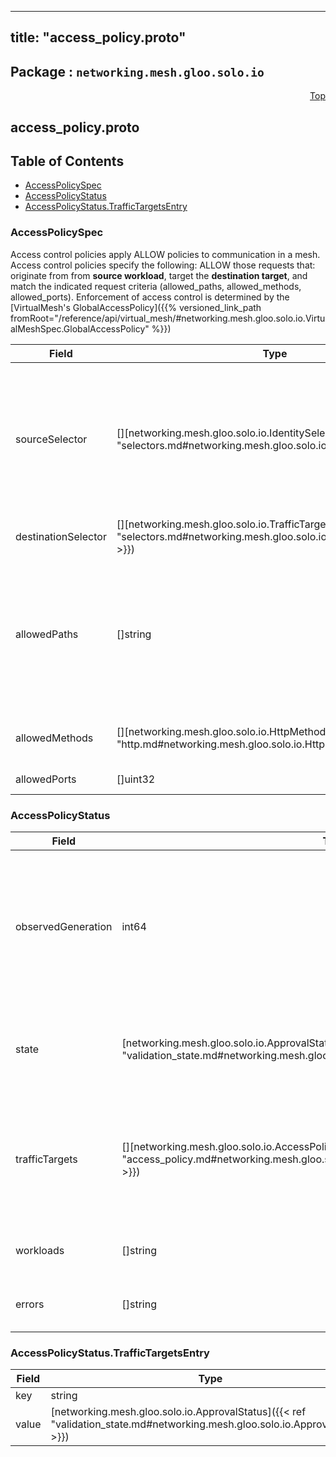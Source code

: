 
---
title: "access_policy.proto"
---

## Package : `networking.mesh.gloo.solo.io`



<a name="top"></a>

<a name="API Reference for access_policy.proto"></a>
<p align="right"><a href="#top">Top</a></p>

## access_policy.proto


## Table of Contents
  - [AccessPolicySpec](#networking.mesh.gloo.solo.io.AccessPolicySpec)
  - [AccessPolicyStatus](#networking.mesh.gloo.solo.io.AccessPolicyStatus)
  - [AccessPolicyStatus.TrafficTargetsEntry](#networking.mesh.gloo.solo.io.AccessPolicyStatus.TrafficTargetsEntry)







<a name="networking.mesh.gloo.solo.io.AccessPolicySpec"></a>

### AccessPolicySpec
Access control policies apply ALLOW policies to communication in a mesh. Access control policies specify the following: ALLOW those requests that: originate from from **source workload**, target the **destination target**, and match the indicated request criteria (allowed_paths, allowed_methods, allowed_ports). Enforcement of access control is determined by the [VirtualMesh's GlobalAccessPolicy]({{% versioned_link_path fromRoot="/reference/api/virtual_mesh/#networking.mesh.gloo.solo.io.VirtualMeshSpec.GlobalAccessPolicy" %}})


| Field | Type | Label | Description |
| ----- | ---- | ----- | ----------- |
| sourceSelector | [][networking.mesh.gloo.solo.io.IdentitySelector]({{< ref "selectors.md#networking.mesh.gloo.solo.io.IdentitySelector" >}}) | repeated | Requests originating from these pods will have the rule applied. Leave empty to have all pods in the mesh apply these policies.<br>Note that access control policies are mapped to source pods by their service account. If other pods share the same service account, this access control rule will apply to those pods as well.<br>For fine-grained access control policies, ensure that your service accounts properly reflect the desired boundary for your access control policies. |
  | destinationSelector | [][networking.mesh.gloo.solo.io.TrafficTargetSelector]({{< ref "selectors.md#networking.mesh.gloo.solo.io.TrafficTargetSelector" >}}) | repeated | Requests destined for these pods will have the rule applied. Leave empty to apply to all destination pods in the mesh. |
  | allowedPaths | []string | repeated | Optional. A list of HTTP paths or gRPC methods to allow. gRPC methods must be presented as fully-qualified name in the form of "/packageName.serviceName/methodName" and are case sensitive. Exact match, prefix match, and suffix match are supported for paths. For example, the path "/books/review" matches "/books/review" (exact match), "*books/" (suffix match), or "/books*" (prefix match).<br>If not specified, allow any path. |
  | allowedMethods | [][networking.mesh.gloo.solo.io.HttpMethodValue]({{< ref "http.md#networking.mesh.gloo.solo.io.HttpMethodValue" >}}) | repeated | Optional. A list of HTTP methods to allow (e.g., "GET", "POST"). It is ignored in gRPC case because the value is always "POST". If not specified, allows any method. |
  | allowedPorts | []uint32 | repeated | Optional. A list of ports which to allow. If not set any port is allowed. |
  





<a name="networking.mesh.gloo.solo.io.AccessPolicyStatus"></a>

### AccessPolicyStatus



| Field | Type | Label | Description |
| ----- | ---- | ----- | ----------- |
| observedGeneration | int64 |  | The most recent generation observed in the the AccessPolicy metadata. If the observedGeneration does not match generation, the controller has not received the most recent version of this resource. |
  | state | [networking.mesh.gloo.solo.io.ApprovalState]({{< ref "validation_state.md#networking.mesh.gloo.solo.io.ApprovalState" >}}) |  | The state of the overall resource. It will only show accepted if it has been successfully applied to all target meshes. |
  | trafficTargets | [][networking.mesh.gloo.solo.io.AccessPolicyStatus.TrafficTargetsEntry]({{< ref "access_policy.md#networking.mesh.gloo.solo.io.AccessPolicyStatus.TrafficTargetsEntry" >}}) | repeated | The status of the AccessPolicy for each TrafficTarget to which it has been applied. An AccessPolicy may be Accepted for some TrafficTargets and rejected for others. |
  | workloads | []string | repeated | The list of Workloads to which this policy has been applied. |
  | errors | []string | repeated | Any errors found while processing this generation of the resource. |
  





<a name="networking.mesh.gloo.solo.io.AccessPolicyStatus.TrafficTargetsEntry"></a>

### AccessPolicyStatus.TrafficTargetsEntry



| Field | Type | Label | Description |
| ----- | ---- | ----- | ----------- |
| key | string |  |  |
  | value | [networking.mesh.gloo.solo.io.ApprovalStatus]({{< ref "validation_state.md#networking.mesh.gloo.solo.io.ApprovalStatus" >}}) |  |  |
  




 <!-- end messages -->

 <!-- end enums -->

 <!-- end HasExtensions -->

 <!-- end services -->

